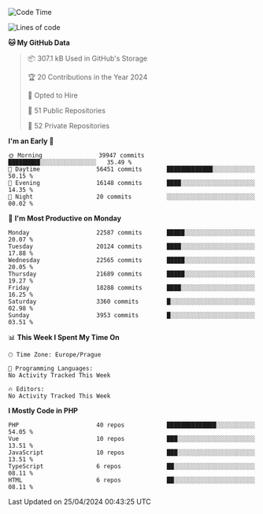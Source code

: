 <!--START_SECTION:waka-->
![Code Time](http://img.shields.io/badge/Code%20Time-1%2C583%20hrs%2058%20mins-blue)

![Lines of code](https://img.shields.io/badge/From%20Hello%20World%20I%27ve%20Written-35.3%20million%20lines%20of%20code-blue)

**🐱 My GitHub Data** 

> 📦 307.1 kB Used in GitHub's Storage 
 > 
> 🏆 20 Contributions in the Year 2024
 > 
> 💼 Opted to Hire
 > 
> 📜 51 Public Repositories 
 > 
> 🔑 52 Private Repositories 
 > 
**I'm an Early 🐤** 

```text
🌞 Morning                39947 commits       █████████░░░░░░░░░░░░░░░░   35.49 % 
🌆 Daytime                56451 commits       █████████████░░░░░░░░░░░░   50.15 % 
🌃 Evening                16148 commits       ████░░░░░░░░░░░░░░░░░░░░░   14.35 % 
🌙 Night                  20 commits          ░░░░░░░░░░░░░░░░░░░░░░░░░   00.02 % 
```
📅 **I'm Most Productive on Monday** 

```text
Monday                   22587 commits       █████░░░░░░░░░░░░░░░░░░░░   20.07 % 
Tuesday                  20124 commits       ████░░░░░░░░░░░░░░░░░░░░░   17.88 % 
Wednesday                22565 commits       █████░░░░░░░░░░░░░░░░░░░░   20.05 % 
Thursday                 21689 commits       █████░░░░░░░░░░░░░░░░░░░░   19.27 % 
Friday                   18288 commits       ████░░░░░░░░░░░░░░░░░░░░░   16.25 % 
Saturday                 3360 commits        █░░░░░░░░░░░░░░░░░░░░░░░░   02.98 % 
Sunday                   3953 commits        █░░░░░░░░░░░░░░░░░░░░░░░░   03.51 % 
```


📊 **This Week I Spent My Time On** 

```text
🕑︎ Time Zone: Europe/Prague

💬 Programming Languages: 
No Activity Tracked This Week

🔥 Editors: 
No Activity Tracked This Week
```

**I Mostly Code in PHP** 

```text
PHP                      40 repos            ██████████████░░░░░░░░░░░   54.05 % 
Vue                      10 repos            ███░░░░░░░░░░░░░░░░░░░░░░   13.51 % 
JavaScript               10 repos            ███░░░░░░░░░░░░░░░░░░░░░░   13.51 % 
TypeScript               6 repos             ██░░░░░░░░░░░░░░░░░░░░░░░   08.11 % 
HTML                     6 repos             ██░░░░░░░░░░░░░░░░░░░░░░░   08.11 % 
```




 Last Updated on 25/04/2024 00:43:25 UTC
<!--END_SECTION:waka-->
<!--
**AlexKratky/AlexKratky** is a ✨ _special_ ✨ repository because its `README.md` (this file) appears on your GitHub profile.

Here are some ideas to get you started:

- 🔭 I’m currently working on ...
- 🌱 I’m currently learning ...
- 👯 I’m looking to collaborate on ...
- 🤔 I’m looking for help with ...
- 💬 Ask me about ...
- 📫 How to reach me: ...
- 😄 Pronouns: ...
- ⚡ Fun fact: ...
-->
